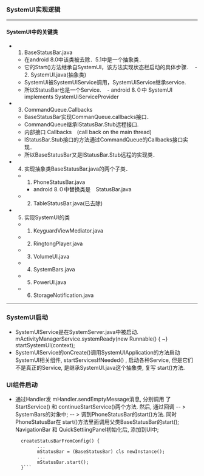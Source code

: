 ### SystemUI实现逻辑
***
#### SystemUI中的关键类
  - 1. BaseStatusBar.java
    - 在android 8.0中该类被去除．5.1中是一个抽象类．
    - 它的Start()方法继承自SystemUI，该方法实现状态栏启动的具体步骤．
  - 2. SystemUI.java(抽象类)
    - SystemUi被SystemUIService调用，SystemUiService继承service.
    - 所以StatusBar也是一个Service.
    - android 8.０中 SystemUI　implements SystemUiServiceProvider
    
  - 3. CommandQueue.Callbacks
    - BaseStatusBar实现CommanQueue.callbacks接口．
    - CommandQueue继承IStatusBar.Stub远程接口.
    - 内部接口 Callbacks　(call back on the main thread)
    - IStatusBar.Stub接口的方法通过CommandQueue的Callbacks接口实现．
    - 所以BaseStatusBar又是IStatusBar.Stub远程的实现类．
    
  - 4. 实现抽象类BaseStatusBar.java的两个子类．
    - 1. PhoneStatusBar.java
      - android 8.０中替换类是　StatusBar.java
    - 2. TableStatusBar.java(已去除)
    
  - 5. 实现SystemUI的类
    - 1. KeyguardViewMediator.java
    - 2. RingtongPlayer.java
    - 3. VolumeUI.java
    - 4. SystemBars.java
    - 5. PowerUI.java
    - 6. StorageNotification.java
    
***
### SystemUI启动
  - SystemUIService是在SystemServer.java中被启动.
    mActivityManagerService.systemReady(new Runnable() { ~}
      startSystemUI(context);
  - SystemUIService的onCreate()调用SystemUIApplication的方法启动
    SystemUI相关组件, startServicesIfNeeded() , 启动各种Service,
    但是它们不是真正的Service, 是继承SystemUI.java这个抽象类, 复写
    start()方法.

### UI组件启动
  - 通过Handler发 mHandler.sendEmptyMessage消息, 分别调用
    了 StartService() 和 continueStartService()两个方法.
    然后, 通过回调 -- >  SystemBars的对象中;
    -- > 调到PhoneStatusBar的start()方法. 同时PhoneStatusBar在
    start()方法里面调用父类BaseStatusBar的start(); 
    NavigationBar 和 QuickSettiingPanel初始化后, 添加到UI中;

    ```SystemBars中关键代码:
      createStatusBarFromConfig() {
            ...
            mStatusBar = (BaseStatusBar) cls newInstance();
            ...
            mStatusBar.start();
      }```

